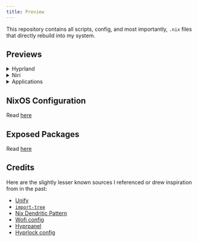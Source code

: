 ```yaml
---
title: Preview
---
```


This repository contains all scripts, config, and most importantly, `.nix`
files that directly rebuild into my system.

## Previews

<details>
  <summary>Hyprland</summary>

  ### Hyprland:
  ![Hyprland tiled Fish terminals](hyprland-tiling.png)

  ### Hyprlock:
  ![Hyprlock (based on Catppuccin)](hyprlock.png)

  ### Hyprpanel:
  ![Hyprpanel](hyprpanel.png)
</details>

<details>
  <summary>Niri</summary>

  ### Niri:
  ![Niri](niri-preview.gif)
</details>

<details>
  <summary>Applications</summary>

  ### Rofi:
  ![Rofi](rofi-showcase.gif)

  ### Waybar:
  ![Waybar](waybar-showcase.gif)

  ### Yazi:
  ![Yazi](yazi.png)

  ### Neovim + Tmux:
  ![Neovim + Tmux](nvim-tmux.png)

  ### Gotop:
  ![Gotop](gotop.png)
</details>


## NixOS Configuration

Read [here](./System.md)

## Exposed Packages

Read [here](./Packages.md)

## Credits

Here are the slightly lesser known sources I referenced or drew inspiration
from in the past:

- [Unify](https://codeberg.org/quasigod/unify)
- [`import-tree`](https://github.com/vic/import-tree)
- [Nix Dendritic Pattern](https://github.com/mightyiam/dendritic)
- [Wofi config](https://github.com/7KIR7/dots/tree/main)
- [Hyprpanel](https://github.com/Jas-SinghFSU/HyprPanel)
- [Hyprlock config](https://github.com/catppuccin/hyprlock)
